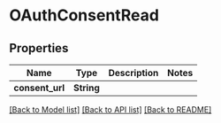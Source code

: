 # OAuthConsentRead

## Properties

Name | Type | Description | Notes
------------ | ------------- | ------------- | -------------
**consent_url** | **String** |  | 

[[Back to Model list]](../README.md#documentation-for-models) [[Back to API list]](../README.md#documentation-for-api-endpoints) [[Back to README]](../README.md)


